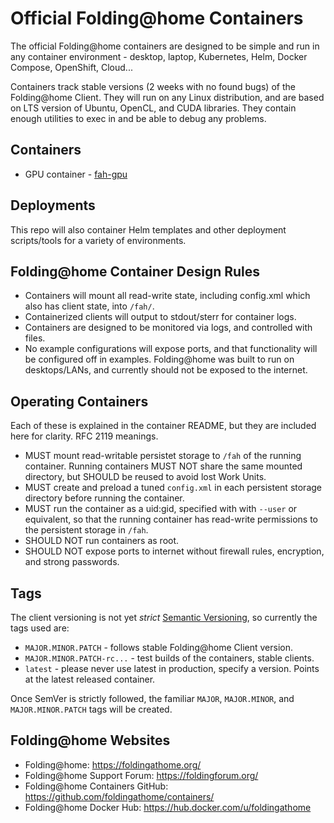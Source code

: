 # Official Folding@home Containers

The official Folding@home containers are designed to be simple and run
in any container environment - desktop, laptop, Kubernetes, Helm,
Docker Compose, OpenShift, Cloud...

Containers track stable versions (2 weeks with no found bugs) of the
Folding@home Client. They will run on any Linux distribution, and are based
on LTS version of Ubuntu, OpenCL, and CUDA libraries. They contain enough
utilities to exec in and be able to debug any problems.

## Containers

* GPU container - [fah-gpu](fah-gpu/)

## Deployments

This repo will also container Helm templates and other deployment
scripts/tools for a variety of environments.

## Folding@home Container Design Rules

* Containers will mount all read-write state, including config.xml
  which also has client state, into `/fah/`.
* Containerized clients will output to stdout/sterr for container logs.
* Containers are designed to be monitored via logs, and controlled with files.
* No example configurations will expose ports, and that functionality will
  be configured off in examples. Folding@home was built to run on
  desktops/LANs, and currently should not be exposed to the internet.

## Operating Containers

Each of these is explained in the container README, but they are included here
for clarity. RFC 2119 meanings.

* MUST mount read-writable persistet storage to `/fah` of the running
  container. Running containers MUST NOT share the same mounted directory,
  but SHOULD be reused to avoid lost Work Units.
* MUST create and preload a tuned `config.xml` in each persistent
  storage directory before running the container.
* MUST run the container as a uid:gid, specified with with `--user` or
  equivalent, so that the running container has read-write permissions to
  the persistent storage in `/fah`.
* SHOULD NOT run containers as root.
* SHOULD NOT expose ports to internet without firewall rules, encryption, and
  strong passwords.

## Tags

The client versioning is not yet _strict_
[Semantic Versioning](https://semver.org/), so currently the tags used are:

* `MAJOR.MINOR.PATCH` - follows stable Folding@home Client version.
* `MAJOR.MINOR.PATCH-rc...` - test builds of the containers, stable clients.
* `latest` - please never use latest in production, specify a version. Points
  at the latest released container.

Once SemVer is strictly followed, the familiar `MAJOR`, `MAJOR.MINOR`, and
`MAJOR.MINOR.PATCH` tags will be created.

## Folding@home Websites

* Folding@home: https://foldingathome.org/
* Folding@home Support Forum: <https://foldingforum.org/>
* Folding@home Containers GitHub: <https://github.com/foldingathome/containers/>
* Folding@home Docker Hub: <https://hub.docker.com/u/foldingathome>

